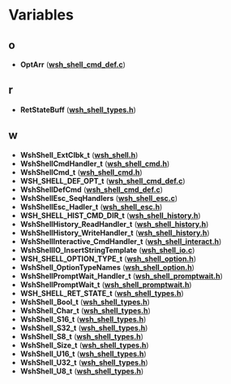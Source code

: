 
# Variables



## o

* **OptArr** ([**wsh\_shell\_cmd\_def.c**](wsh__shell__cmd__def_8c.md))


## r

* **RetStateBuff** ([**wsh\_shell\_types.h**](wsh__shell__types_8h.md))


## w

* **WshShell\_ExtClbk\_t** ([**wsh\_shell.h**](wsh__shell_8h.md))
* **WshShellCmdHandler\_t** ([**wsh\_shell\_cmd.h**](wsh__shell__cmd_8h.md))
* **WshShellCmd\_t** ([**wsh\_shell\_cmd.h**](wsh__shell__cmd_8h.md))
* **WSH\_SHELL\_DEF\_OPT\_t** ([**wsh\_shell\_cmd\_def.c**](wsh__shell__cmd__def_8c.md))
* **WshShellDefCmd** ([**wsh\_shell\_cmd\_def.c**](wsh__shell__cmd__def_8c.md))
* **WshShellEsc\_SeqHandlers** ([**wsh\_shell\_esc.c**](wsh__shell__esc_8c.md))
* **WshShellEsc\_Hadler\_t** ([**wsh\_shell\_esc.h**](wsh__shell__esc_8h.md))
* **WSH\_SHELL\_HIST\_CMD\_DIR\_t** ([**wsh\_shell\_history.h**](wsh__shell__history_8h.md))
* **WshShellHistory\_ReadHandler\_t** ([**wsh\_shell\_history.h**](wsh__shell__history_8h.md))
* **WshShellHistory\_WriteHandler\_t** ([**wsh\_shell\_history.h**](wsh__shell__history_8h.md))
* **WshShellInteractive\_CmdHandler\_t** ([**wsh\_shell\_interact.h**](wsh__shell__interact_8h.md))
* **WshShellIO\_InsertStringTemplate** ([**wsh\_shell\_io.c**](wsh__shell__io_8c.md))
* **WSH\_SHELL\_OPTION\_TYPE\_t** ([**wsh\_shell\_option.h**](wsh__shell__option_8h.md))
* **WshShell\_OptionTypeNames** ([**wsh\_shell\_option.h**](wsh__shell__option_8h.md))
* **WshShellPromptWait\_Handler\_t** ([**wsh\_shell\_promptwait.h**](wsh__shell__promptwait_8h.md))
* **WshShellPromptWait\_t** ([**wsh\_shell\_promptwait.h**](wsh__shell__promptwait_8h.md))
* **WSH\_SHELL\_RET\_STATE\_t** ([**wsh\_shell\_types.h**](wsh__shell__types_8h.md))
* **WshShell\_Bool\_t** ([**wsh\_shell\_types.h**](wsh__shell__types_8h.md))
* **WshShell\_Char\_t** ([**wsh\_shell\_types.h**](wsh__shell__types_8h.md))
* **WshShell\_S16\_t** ([**wsh\_shell\_types.h**](wsh__shell__types_8h.md))
* **WshShell\_S32\_t** ([**wsh\_shell\_types.h**](wsh__shell__types_8h.md))
* **WshShell\_S8\_t** ([**wsh\_shell\_types.h**](wsh__shell__types_8h.md))
* **WshShell\_Size\_t** ([**wsh\_shell\_types.h**](wsh__shell__types_8h.md))
* **WshShell\_U16\_t** ([**wsh\_shell\_types.h**](wsh__shell__types_8h.md))
* **WshShell\_U32\_t** ([**wsh\_shell\_types.h**](wsh__shell__types_8h.md))
* **WshShell\_U8\_t** ([**wsh\_shell\_types.h**](wsh__shell__types_8h.md))




